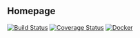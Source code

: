 ## Homepage

[![Build Status](https://travis-ci.org/sirech/homepage.svg?branch=master)](https://travis-ci.org/sirech/homepage) [![Coverage Status](https://coveralls.io/repos/github/sirech/homepage/badge.svg?branch=master)](https://coveralls.io/github/sirech/homepage?branch=master) [![Docker](https://quay.io/repository/sirech/homepage/status)](https://quay.io/repository/sirech/homepage)
